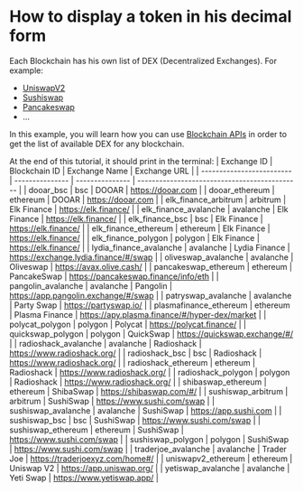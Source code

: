 # How to display a token in his decimal form

Each Blockchain has his own list of DEX (Decentralized Exchanges). For example:
- [UniswapV2](https://app.uniswap.org/)
- [Sushiswap](https://www.sushi.com/)
- [Pancakeswap](https://pancakeswap.finance/swap)
- ...

In this example, you will learn how you can use [Blockchain APIs](https://www.blockchainapis.io) in order
to get the list of available DEX for any blockchain.

At the end of this tutorial, it should print in the terminal:
| Exchange ID               | Blockchain ID   | Exchange Name   | Exchange URL                                  |
| ------------------------- | --------------- | --------------- | --------------------------------------------- |
| dooar_bsc                 | bsc             | DOOAR           | https://dooar.com                             |
| dooar_ethereum            | ethereum        | DOOAR           | https://dooar.com                             |
| elk_finance_arbitrum      | arbitrum        | Elk Finance     | https://elk.finance/                          |
| elk_finance_avalanche     | avalanche       | Elk Finance     | https://elk.finance/                          |
| elk_finance_bsc           | bsc             | Elk Finance     | https://elk.finance/                          |
| elk_finance_ethereum      | ethereum        | Elk Finance     | https://elk.finance/                          |
| elk_finance_polygon       | polygon         | Elk Finance     | https://elk.finance/                          |
| lydia_finance_avalanche   | avalanche       | Lydia Finance   | https://exchange.lydia.finance/#/swap         |
| oliveswap_avalanche       | avalanche       | Oliveswap       | https://avax.olive.cash/                      |
| pancakeswap_ethereum      | ethereum        | PancakeSwap     | https://pancakeswap.finance/info/eth          |
| pangolin_avalanche        | avalanche       | Pangolin        | https://app.pangolin.exchange/#/swap          |
| patryswap_avalanche       | avalanche       | Party Swap      | https://partyswap.io/                         |
| plasmafinance_ethereum    | ethereum        | Plasma Finance  | https://apy.plasma.finance/#/hyper-dex/market |
| polycat_polygon           | polygon         | Polycat         | https://polycat.finance/                      |
| quickswap_polygon         | polygon         | QuickSwap       | https://quickswap.exchange/#/                 |
| radioshack_avalanche      | avalanche       | Radioshack      | https://www.radioshack.org/                   |
| radioshack_bsc            | bsc             | Radioshack      | https://www.radioshack.org/                   |
| radioshack_ethereum       | ethereum        | Radioshack      | https://www.radioshack.org/                   |
| radioshack_polygon        | polygon         | Radioshack      | https://www.radioshack.org/                   |
| shibaswap_ethereum        | ethereum        | ShibaSwap       | https://shibaswap.com/#/                      |
| sushiswap_arbitrum        | arbitrum        | SushiSwap       | https://www.sushi.com/swap                    |
| sushiswap_avalanche       | avalanche       | SushiSwap       | https://app.sushi.com                         |
| sushiswap_bsc             | bsc             | SushiSwap       | https://www.sushi.com/swap                    |
| sushiswap_ethereum        | ethereum        | SushiSwap       | https://www.sushi.com/swap                    |
| sushiswap_polygon         | polygon         | SushiSwap       | https://www.sushi.com/swap                    |
| traderjoe_avalanche       | avalanche       | Trader Joe      | https://traderjoexyz.com/home#/               |
| uniswapv2_ethereum        | ethereum        | Uniswap V2      | https://app.uniswap.org/                      |
| yetiswap_avalanche        | avalanche       | Yeti Swap       | https://www.yetiswap.app/                     |

